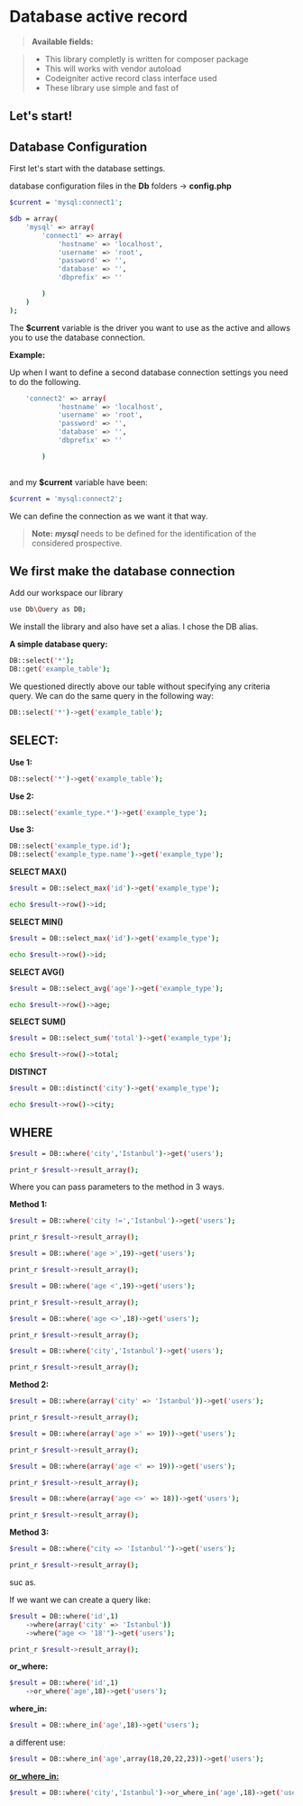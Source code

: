 Database active record
===================

> **Available fields:**

> - This library completly  is written for composer package
> - This will works with vendor autoload
> - Codeigniter active record class interface used
> - These library use simple and fast of

Let's start!
----

Database Configuration
---

First let's start with the database settings.

database configuration files in the **Db** folders -> **config.php**


```sh
$current = 'mysql:connect1';

$db = array(
	'mysql' => array(
		'connect1' => array(
			'hostname' => 'localhost',
			'username' => 'root',
			'password' => '',
			'database' => '',
			'dbprefix' => ''

		)
	)
);
```

The **$current** variable is the driver you want to use as the active and allows you to use the database connection.

**Example:**

Up when I want to define a second database connection settings you need to do the following.

```sh
	'connect2' => array(
			'hostname' => 'localhost',
			'username' => 'root',
			'password' => '',
			'database' => '',
			'dbprefix' => ''

		)
		
```

and my **$current** variable have been:

```sh
$current = 'mysql:connect2'; 
```

We can define the connection as we want it that way.

> **Note:**
> ***mysql*** needs to be defined for the identification of the considered prospective.

We first make the database connection
---


Add our workspace our library
```sh
use Db\Query as DB;
```

We install the library and also have set a alias. I chose the DB alias.

**A simple database query:**

```sh
DB::select('*');
DB::get('example_table');
```

We questioned directly above our table without specifying any criteria query.
We can do the same query in the following way:

```sh
DB::select('*')->get('example_table');
```

**SELECT:**
--

**Use 1:**
```sh
DB::select('*')->get('example_table');
```

**Use 2:**
```sh
DB::select('examle_type.*')->get('example_type');
```
**Use 3:**
```sh
DB::select('example_type.id');
DB::select('example_type.name')->get('example_type');
```
**SELECT MAX()**

```sh
$result = DB::select_max('id')->get('example_type');

echo $result->row()->id;
```

**SELECT MIN()**

```sh
$result = DB::select_max('id')->get('example_type');

echo $result->row()->id;
```
**SELECT AVG()**

```sh
$result = DB::select_avg('age')->get('example_type');

echo $result->row()->age;
```

**SELECT SUM()**

```sh
$result = DB::select_sum('total')->get('example_type');

echo $result->row()->total;
```

**DISTINCT**

```sh
$result = DB::distinct('city')->get('example_type');

echo $result->row()->city;
```
**WHERE**
--
```sh
$result = DB::where('city','Istanbul')->get('users');

print_r $result->result_array();
```

Where you can pass parameters to the method in 3 ways.

**Method 1:**
```sh
$result = DB::where('city !=','Istanbul')->get('users');

print_r $result->result_array();
```

```sh
$result = DB::where('age >',19)->get('users');

print_r $result->result_array();
```

```sh
$result = DB::where('age <',19)->get('users');

print_r $result->result_array();
```
```sh
$result = DB::where('age <>',18)->get('users');

print_r $result->result_array();
```

```sh
$result = DB::where('city','Istanbul')->get('users');

print_r $result->result_array();
```

**Method 2:**
```sh
$result = DB::where(array('city' => 'Istanbul'))->get('users');

print_r $result->result_array();
```

```sh
$result = DB::where(array('age >' => 19))->get('users');

print_r $result->result_array();
```

```sh
$result = DB::where(array('age <' => 19))->get('users');

print_r $result->result_array();
```
```sh
$result = DB::where(array('age <>' => 18))->get('users');

print_r $result->result_array();
```

**Method 3:**
```sh
$result = DB::where("city => 'Istanbul'")->get('users');

print_r $result->result_array();
```

suc as.

If we want we can create a query like:
```sh
$result = DB::where('id',1)
	->where(array('city' => 'Istanbul'))
	->where("age <> '18'")->get('users');

print_r $result->result_array();
```

**or_where:**
```sh
$result = DB::where('id',1)
	->or_where('age',18)->get('users');
```

**where_in:**
```sh
$result = DB::where_in('age',18)->get('users');
```
a different use:
```sh
$result = DB::where_in('age',array(18,20,22,23))->get('users');
```
[**or_where_in:**](#or_where_in)
```sh
$result = DB::where('city','Istanbul')->or_where_in('age',18)->get('users');
```
